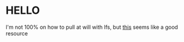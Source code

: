 # HELLO

I'm not 100% on how to pull at will with lfs, but [this](https://github.com/git-lfs/git-lfs/issues/1511) seems like a good resource